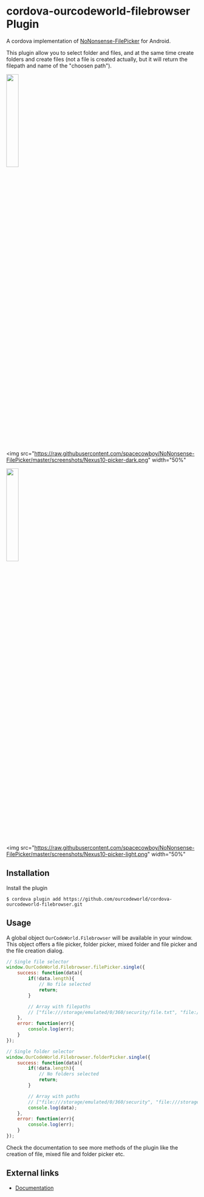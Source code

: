 # cordova-ourcodeworld-filebrowser Plugin

A cordova implementation of [NoNonsense-FilePicker](https://github.com/spacecowboy/NoNonsense-FilePicker) for Android.

This plugin allow you to select folder and files, and at the same time create folders and create files (not a file is created actually, but it will return the filepath and name of the "choosen path").

<p>
<img src="https://raw.githubusercontent.com/spacecowboy/NoNonsense-FilePicker/master/screenshots/Nexus6-picker-dark.png"
width="25%"
</img>

<img src="https://raw.githubusercontent.com/spacecowboy/NoNonsense-FilePicker/master/screenshots/Nexus10-picker-dark.png"
width="50%"
</img>
</p>

<p>
<img src="https://raw.githubusercontent.com/spacecowboy/NoNonsense-FilePicker/master/screenshots/Nexus6-picker-light.png"
width="25%"
</img>

<img src="https://raw.githubusercontent.com/spacecowboy/NoNonsense-FilePicker/master/screenshots/Nexus10-picker-light.png"
width="50%"
</img>
</p>

## Installation

Install the plugin

```batch
$ cordova plugin add https://github.com/ourcodeworld/cordova-ourcodeworld-filebrowser.git
```

## Usage

A global object `OurCodeWorld.Filebrowser` will be available in your window. This object offers a file picker, folder picker, mixed folder and file picker and the file creation dialog.

```javascript
// Single file selector
window.OurCodeWorld.Filebrowser.filePicker.single({
    success: function(data){
        if(!data.length){
            // No file selected
            return;
        }

        // Array with filepaths
        // ["file:///storage/emulated/0/360/security/file.txt", "file:///storage/emulated/0/360/security/another-file.txt"]
    },
    error: function(err){
        console.log(err);
    }
});

// Single folder selector
window.OurCodeWorld.Filebrowser.folderPicker.single({
    success: function(data){
        if(!data.length){
            // No folders selected
            return;
        }

        // Array with paths
        // ["file:///storage/emulated/0/360/security", "file:///storage/emulated/0/360/security"]
        console.log(data);
    },
    error: function(err){
        console.log(err);
    }
});
```

Check the documentation to see more methods of the plugin like the creation of file, mixed file and folder picker etc.

## External links

- [Documentation](http://docs.ourcodeworld.com/projects/cordova-our-code-world-file-browser)
